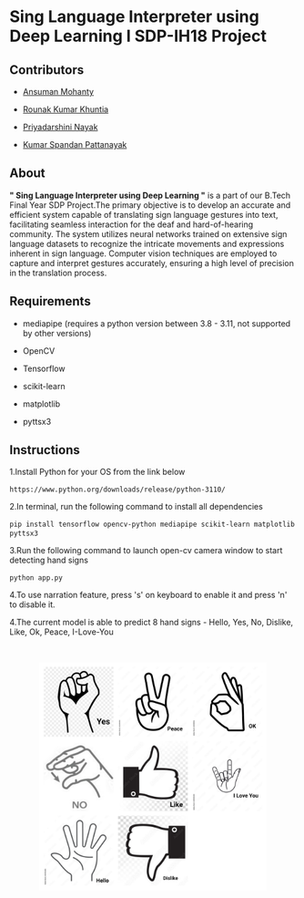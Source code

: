 <h1>Sing Language Interpreter using Deep Learning I SDP-IH18 Project</h1>

<h2>Contributors</h2>

- [Ansuman Mohanty](https://github.com/Ansuman3152)

- [Rounak Kumar Khuntia](https://github.com/RonakKhuntia)

- [Priyadarshini Nayak](https://github.com/priyu1109)

- [Kumar Spandan Pattanayak](https://github.com/5p7Ro0t)

<h2>About</h2>

<b>" Sing Language Interpreter using Deep Learning "</b> is a part of our B.Tech Final Year SDP Project.The primary objective is to develop an accurate and efficient system capable of translating sign language gestures 
into text, facilitating seamless interaction for the deaf and hard-of-hearing community. The system utilizes neural networks trained on extensive sign language datasets to recognize the 
intricate movements and expressions inherent in sign language. Computer vision techniques are employed to 
capture and interpret gestures accurately, ensuring a high level of precision in the translation process. 

<h2>Requirements</h2>

- mediapipe (requires a python version between 3.8 - 3.11, not supported by other versions)
  
- OpenCV
  
- Tensorflow
  
- scikit-learn
  
- matplotlib

- pyttsx3

<h2>Instructions</h2>

1.Install Python for your OS from the link below

    https://www.python.org/downloads/release/python-3110/

2.In terminal, run the following command to install all dependencies

    pip install tensorflow opencv-python mediapipe scikit-learn matplotlib pyttsx3

3.Run the following command to launch open-cv camera window to start detecting hand signs

    python app.py

4.To use narration feature, press 's' on keyboard to enable it and press 'n' to disable it.

4.The current model is able to predict 8 hand signs - Hello, Yes, No, Dislike, Like, Ok, Peace, I-Love-You

<br>
<p align="center">
<img src="https://github.com/RonakKhuntia/Sign-Language-Interpreter-using-Deep-Learning/blob/main/hand-signs.jpg" alt="Alt Text" width="400" height="400">
</p>
